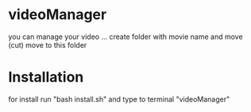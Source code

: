 # videoManager
you can manage your video ... create folder with movie name and move (cut) move to this folder

# Installation
for install run "bash install.sh" and type to terminal "videoManager"
